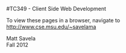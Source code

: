 #TC349 - Client Side Web Development

To view these pages in a browser, navigate to http://www.cse.msu.edu/~savelama

Matt Savela  
Fall 2012